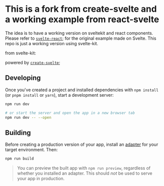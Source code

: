 # This is a fork from create-svelte and a working example from react-svelte

The idea is to have a working version on sveltekit and react components.
Please refer to [`svelte-react`](https://github.com/jpinho/svelte-react); for the original example made on Svelte. This repo is just a working version using svelte-kit.


from svelte-kit:

powered by [`create-svelte`](https://github.com/sveltejs/kit/tree/master/packages/create-svelte);


## Developing

Once you've created a project and installed dependencies with `npm install` (or `pnpm install` or `yarn`), start a development server:

```bash
npm run dev

# or start the server and open the app in a new browser tab
npm run dev -- --open
```

## Building

Before creating a production version of your app, install an [adapter](https://kit.svelte.dev/docs#adapters) for your target environment. Then:

```bash
npm run build
```

> You can preview the built app with `npm run preview`, regardless of whether you installed an adapter. This should _not_ be used to serve your app in production.
